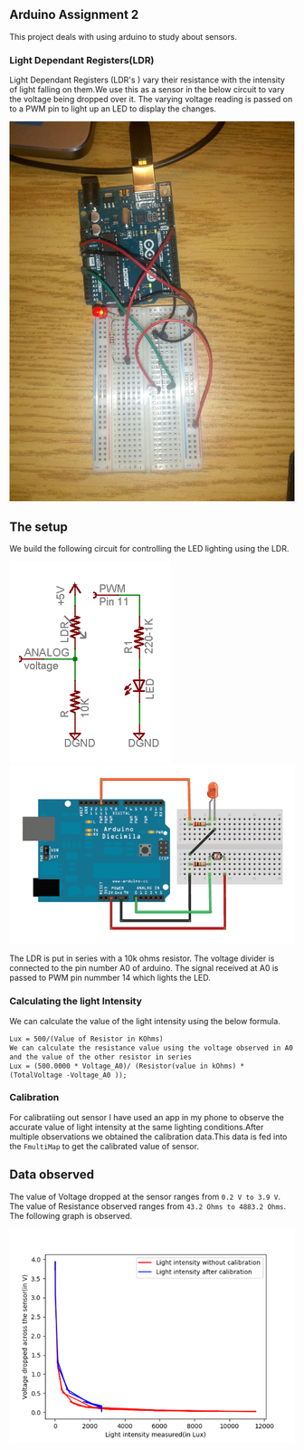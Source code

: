 ## Arduino Assignment 2

This project deals with using arduino to study about sensors.

### Light Dependant Registers(LDR)

Light Dependant Registers (LDR's ) vary their resistance with the intensity of light falling on them.We use this as a sensor in the below circuit to vary the voltage being dropped over it. The varying voltage reading is passed on to a PWM pin to light up an LED to display the changes.

![Image](sensor-pic.jpg)


## The setup
We build the following circuit for controlling the LED lighting using the LDR.

![Image](sensor-hlc.jpg.gif)
![Image](sensor-fritzing.jpg)

The LDR is put in series with a 10k ohms resistor. The voltage divider is connected to the pin number A0 of arduino.
The signal received at A0 is passed to PWM pin nummber 14 which lights the LED. 

### Calculating the light Intensity
We can calculate the value of the light intensity using the below formula.
```
Lux = 500/(Value of Resistor in KOhms)
We can calculate the resistance value using the voltage observed in A0 and the value of the other resistor in series
Lux = (500.0000 * Voltage_A0)/ (Resistor(value in kOhms) *(TotalVoltage -Voltage_A0 ));
```

### Calibration
For calibratiing out sensor I have used an app in my phone to observe the accurate value of light intensity at the same lighting conditions.After multiple observations we obtained the calibration data.This data is fed into the ```FmultiMap``` to get the calibrated value of sensor.

## Data observed
The value of Voltage dropped at the sensor ranges from  `0.2 V to 3.9 V`.
The value of Resistance observed ranges from `43.2 Ohms to 4883.2 Ohms`.
The following graph is observed.

![Image](sensor-graph.png)




